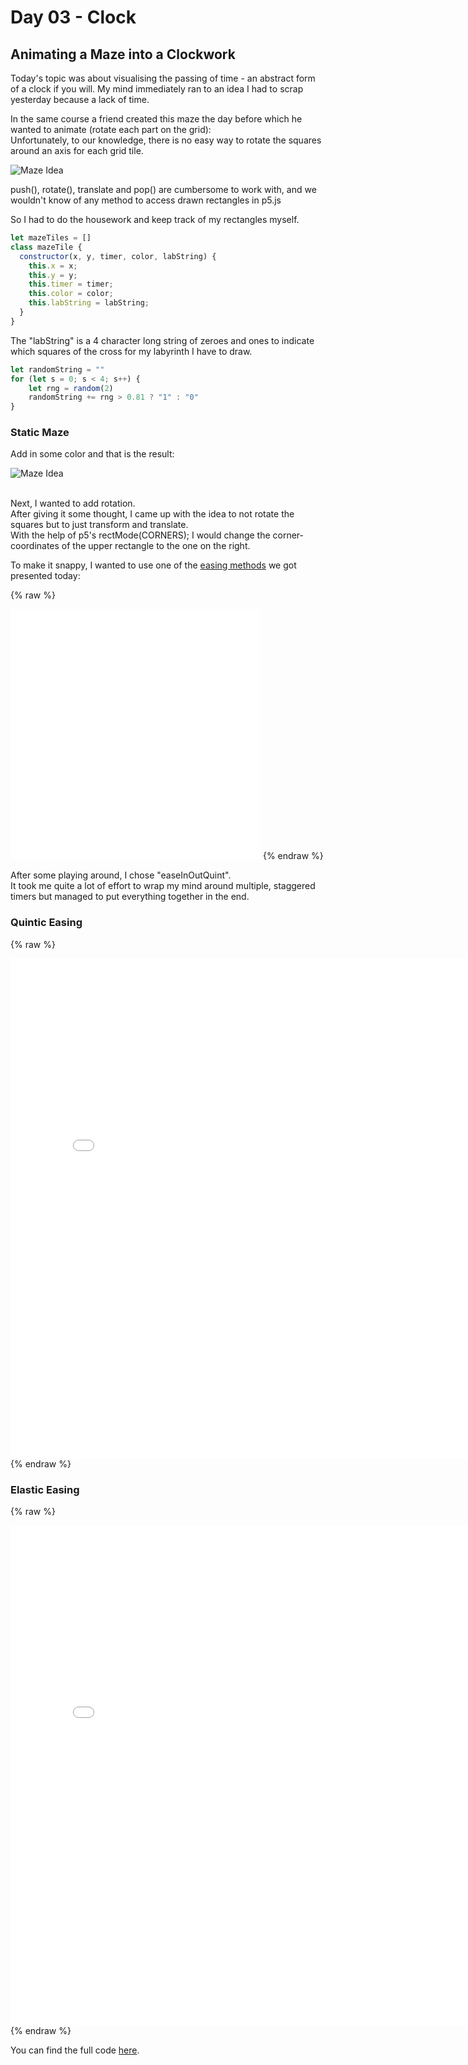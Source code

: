 # Day 03 - Clock

## Animating a Maze into a Clockwork

Today's topic was about visualising the passing of time - an abstract form of a clock if you will. My mind immediately ran to an idea I had to scrap yesterday because a lack of time. 

In the same course a friend created this maze the day before which he wanted to animate (rotate each part on the grid): <br>
Unfortunately, to our knowledge, there is no easy way to rotate the squares around an axis for each grid tile. 

![Maze Idea](content/day03/lab.png)

push(), rotate(), translate and pop() are cumbersome to work with, and we wouldn't know of any method to access drawn rectangles in p5.js

So I had to do the housework and keep track of my rectangles myself.

```js
let mazeTiles = []
class mazeTile {
  constructor(x, y, timer, color, labString) {
    this.x = x;
    this.y = y;
    this.timer = timer;
    this.color = color;
    this.labString = labString;
  }
}
```

The "labString" is a 4 character long string of zeroes and ones to indicate which squares of the cross for my labyrinth I have to draw.


```js
let randomString = ""
for (let s = 0; s < 4; s++) {
    let rng = random(2)
    randomString += rng > 0.81 ? "1" : "0"
}
```

### Static Maze

Add in some color and that is the result:

![Maze Idea](content/day03/maze.png)

<br>
Next, I wanted to add rotation.<br>
After giving it some thought, I came up with the idea to not rotate the squares but to just transform and translate. <br>
With the help of p5's rectMode(CORNERS); I would change the corner-coordinates of the upper rectangle to the one on the right.

To make it snappy, I wanted to use one of the [easing methods](https://spicyyoghurt.com/tools/easing-functions) we got presented today:


{% raw %}
<iframe src="content/day03/lerp example/embed.html" width="400" height="400" frameborder="no"></iframe>
{% endraw %}

After some playing around, I chose "easeInOutQuint".<br>
It took me quite a lot of effort to wrap my mind around multiple, staggered timers but managed to put everything together in the end.

### Quintic Easing

{% raw %}
<iframe src="content/day03/01/embed.html" width="800" height="800" frameborder="no"></iframe>
{% endraw %}

### Elastic Easing

{% raw %}
<iframe src="content/day03/01-2/embed.html" width="800" height="800" frameborder="no"></iframe>
{% endraw %}

You can find the full code [here](https://github.com/simitomorrow/GENCG/blob/master/content/day03/01/sketch.js).